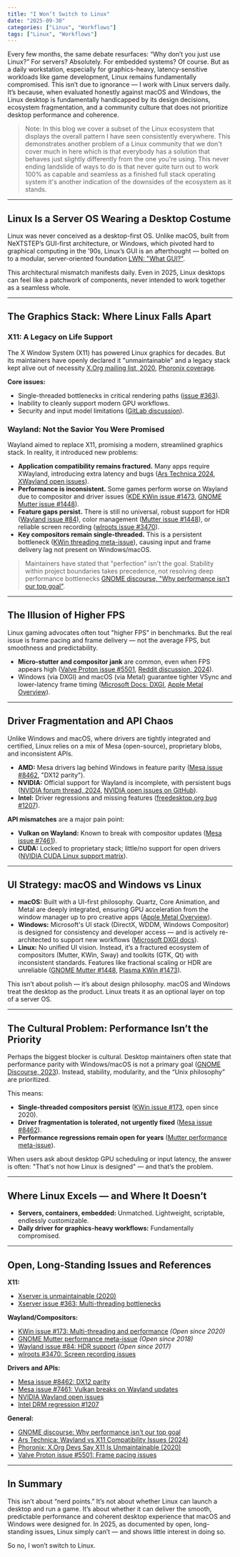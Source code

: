 ```yaml
---
title: "I Won’t Switch to Linux" 
date: "2025-09-30"
categories: ["Linux", "Workflows"]
tags: ["Linux", "Workflows"]
---
```


Every few months, the same debate resurfaces: “Why don’t you just use Linux?” For servers? Absolutely. For embedded systems? Of course. But as a daily workstation, especially for graphics-heavy, latency-sensitive workloads like game development, Linux remains fundamentally compromised. This isn’t due to ignorance — I work with Linux servers daily. It’s because, when evaluated honestly against macOS and Windows, the Linux desktop is fundamentally handicapped by its design decisions, ecosystem fragmentation, and a community culture that does not prioritize desktop performance and coherence.

> Note: In this blog we cover a subset of the Linux ecosystem that displays the overall pattern I have seen consistently everywhere. This demonstrates another problem of a Linux community that we don't cover much in here which is that everybody has a solution that behaves just slightly differently from the one you're using. This never ending landslide of ways to do is that never quite turn out to work 100% as capable and seamless as a finished full stack operating system it's another indication of the downsides of the ecosystem as it stands. 

---

## Linux Is a Server OS Wearing a Desktop Costume

Linux was never conceived as a desktop-first OS. Unlike macOS, built from NeXTSTEP’s GUI-first architecture, or Windows, which pivoted hard to graphical computing in the ’90s, Linux’s GUI is an afterthought — bolted on to a modular, server-oriented foundation [LWN: "What GUI?"](https://lwn.net/Articles/890613/).

This architectural mismatch manifests daily. Even in 2025, Linux desktops can feel like a patchwork of components, never intended to work together as a seamless whole.

---

## The Graphics Stack: Where Linux Falls Apart

### X11: A Legacy on Life Support

The X Window System (X11) has powered Linux graphics for decades. But its maintainers have openly declared it "unmaintainable" and a legacy stack kept alive out of necessity [X.Org mailing list, 2020](https://lists.x.org/archives/xorg-devel/2020-June/058617.html), [Phoronix coverage](https://www.phoronix.com/news/X.Org-Dev-X11-Unmaintainable).

**Core issues:**
- Single-threaded bottlenecks in critical rendering paths ([issue #363](https://gitlab.freedesktop.org/xorg/xserver/-/issues/363)).
- Inability to cleanly support modern GPU workflows.
- Security and input model limitations ([GitLab discussion](https://gitlab.freedesktop.org/xorg/xserver/-/issues/1248)).

### Wayland: Not the Savior You Were Promised

Wayland aimed to replace X11, promising a modern, streamlined graphics stack. In reality, it introduced new problems:

- **Application compatibility remains fractured.** Many apps require XWayland, introducing extra latency and bugs ([Ars Technica 2024](https://arstechnica.com/gadgets/2024/02/wayland-vs-x11-linux-desktop-compatibility/), [XWayland open issues](https://gitlab.freedesktop.org/xorg/xserver/-/issues?label_name%5B%5D=Xwayland)).
- **Performance is inconsistent.** Some games perform worse on Wayland due to compositor and driver issues ([KDE KWin issue #1473](https://invent.kde.org/plasma/kwin/-/issues/1473), [GNOME Mutter issue #1448](https://gitlab.gnome.org/GNOME/mutter/-/issues/1448)).
- **Feature gaps persist.** There is still no universal, robust support for HDR ([Wayland issue #84](https://gitlab.freedesktop.org/wayland/wayland/-/issues/84)), color management ([Mutter issue #1448](https://gitlab.gnome.org/GNOME/mutter/-/issues/1448)), or reliable screen recording ([wlroots issue #3470](https://gitlab.freedesktop.org/wlroots/wlroots/-/issues/3470)).
- **Key compositors remain single-threaded.** This is a persistent bottleneck ([KWin threading meta-issue](https://invent.kde.org/plasma/kwin/-/issues/173)), causing input and frame delivery lag not present on Windows/macOS.

> Maintainers have stated that "perfection" isn't the goal. Stability within project boundaries takes precedence, not resolving deep performance bottlenecks [GNOME discourse, "Why performance isn't our top goal"](https://discourse.gnome.org/t/why-gnome-focuses-on-consistency-over-performance/13619).

---

## The Illusion of Higher FPS

Linux gaming advocates often tout "higher FPS" in benchmarks. But the real issue is frame pacing and frame delivery — not the average FPS, but smoothness and predictability.  
- **Micro-stutter and compositor jank** are common, even when FPS appears high ([Valve Proton issue #5501](https://github.com/ValveSoftware/Proton/issues/5501), [Reddit discussion, 2024](https://www.reddit.com/r/linux_gaming/comments/1bqzi9z/frame_pacing_issues_in_wayland_vs_x11/)).
- Windows (via DXGI) and macOS (via Metal) guarantee tighter VSync and lower-latency frame timing ([Microsoft Docs: DXGI](https://learn.microsoft.com/en-us/windows/win32/direct3d/graphics-dxgi-overview), [Apple Metal Overview](https://developer.apple.com/metal/)).

---

## Driver Fragmentation and API Chaos

Unlike Windows and macOS, where drivers are tightly integrated and certified, Linux relies on a mix of Mesa (open-source), proprietary blobs, and inconsistent APIs.

- **AMD:** Mesa drivers lag behind Windows in feature parity ([Mesa issue #8462](https://gitlab.freedesktop.org/mesa/mesa/-/issues/8462), "DX12 parity").
- **NVIDIA:** Official support for Wayland is incomplete, with persistent bugs ([NVIDIA forum thread, 2024](https://forums.developer.nvidia.com/t/wayland-support/166176), [NVIDIA open issues on GitHub](https://github.com/NVIDIA/egl-wayland/issues)).
- **Intel:** Driver regressions and missing features ([freedesktop.org bug #1207](https://gitlab.freedesktop.org/drm/intel/-/issues/1207)).

**API mismatches** are a major pain point:
- **Vulkan on Wayland:** Known to break with compositor updates ([Mesa issue #7461](https://gitlab.freedesktop.org/mesa/mesa/-/issues/7461)).
- **CUDA:** Locked to proprietary stack; little/no support for open drivers ([NVIDIA CUDA Linux support matrix](https://docs.nvidia.com/cuda/cuda-installation-guide-linux/index.html)).

---

## UI Strategy: macOS and Windows vs Linux

- **macOS:** Built with a UI-first philosophy. Quartz, Core Animation, and Metal are deeply integrated, ensuring GPU acceleration from the window manager up to pro creative apps ([Apple Metal Overview](https://developer.apple.com/metal/)).
- **Windows:** Microsoft's UI stack (DirectX, WDDM, Windows Compositor) is designed for consistency and developer access — and is actively re-architected to support new workflows ([Microsoft DXGI docs](https://learn.microsoft.com/en-us/windows/win32/direct3d/graphics-dxgi-overview)).
- **Linux:** No unified UI vision. Instead, it’s a fractured ecosystem of compositors (Mutter, KWin, Sway) and toolkits (GTK, Qt) with inconsistent standards. Features like fractional scaling or HDR are unreliable ([GNOME Mutter #1448](https://gitlab.gnome.org/GNOME/mutter/-/issues/1448), [Plasma KWin #1473](https://invent.kde.org/plasma/kwin/-/issues/1473)).

This isn’t about polish — it’s about design philosophy. macOS and Windows treat the desktop as the product. Linux treats it as an optional layer on top of a server OS.

---

## The Cultural Problem: Performance Isn’t the Priority

Perhaps the biggest blocker is cultural. Desktop maintainers often state that performance parity with Windows/macOS is not a primary goal ([GNOME Discourse, 2023](https://discourse.gnome.org/t/why-gnome-focuses-on-consistency-over-performance/13619)). Instead, stability, modularity, and the “Unix philosophy” are prioritized.

This means:
- **Single-threaded compositors persist** ([KWin issue #173](https://invent.kde.org/plasma/kwin/-/issues/173), open since 2020).
- **Driver fragmentation is tolerated, not urgently fixed** ([Mesa issue #8462](https://gitlab.freedesktop.org/mesa/mesa/-/issues/8462)).
- **Performance regressions remain open for years** ([Mutter performance meta-issue](https://gitlab.gnome.org/GNOME/mutter/-/issues/203)).

When users ask about desktop GPU scheduling or input latency, the answer is often: "That's not how Linux is designed" — and that’s the problem.

---

## Where Linux Excels — and Where It Doesn’t

- **Servers, containers, embedded:** Unmatched. Lightweight, scriptable, endlessly customizable.
- **Daily driver for graphics-heavy workflows:** Fundamentally compromised.

---

## Open, Long-Standing Issues and References

**X11:**
- [Xserver is unmaintainable (2020)](https://lists.x.org/archives/xorg-devel/2020-June/058617.html)
- [Xserver issue #363: Multi-threading bottlenecks](https://gitlab.freedesktop.org/xorg/xserver/-/issues/363)

**Wayland/Compositors:**
- [KWin issue #173: Multi-threading and performance](https://invent.kde.org/plasma/kwin/-/issues/173) *(Open since 2020)*
- [GNOME Mutter performance meta-issue](https://gitlab.gnome.org/GNOME/mutter/-/issues/203) *(Open since 2018)*
- [Wayland issue #84: HDR support](https://gitlab.freedesktop.org/wayland/wayland/-/issues/84) *(Open since 2017)*
- [wlroots #3470: Screen recording issues](https://gitlab.freedesktop.org/wlroots/wlroots/-/issues/3470)

**Drivers and APIs:**
- [Mesa issue #8462: DX12 parity](https://gitlab.freedesktop.org/mesa/mesa/-/issues/8462)
- [Mesa issue #7461: Vulkan breaks on Wayland updates](https://gitlab.freedesktop.org/mesa/mesa/-/issues/7461)
- [NVIDIA Wayland open issues](https://github.com/NVIDIA/egl-wayland/issues)
- [Intel DRM regression #1207](https://gitlab.freedesktop.org/drm/intel/-/issues/1207)

**General:**
- [GNOME discourse: Why performance isn't our top goal](https://discourse.gnome.org/t/why-gnome-focuses-on-consistency-over-performance/13619)
- [Ars Technica: Wayland vs X11 Compatibility Issues (2024)](https://arstechnica.com/gadgets/2024/02/wayland-vs-x11-linux-desktop-compatibility/)
- [Phoronix: X.Org Devs Say X11 Is Unmaintainable (2020)](https://www.phoronix.com/news/X.Org-Dev-X11-Unmaintainable)
- [Valve Proton issue #5501: Frame pacing issues](https://github.com/ValveSoftware/Proton/issues/5501)

---

## In Summary

This isn’t about “nerd points.” It’s not about whether Linux can launch a desktop and run a game. It’s about whether it can deliver the smooth, predictable performance and coherent desktop experience that macOS and Windows were designed for. In 2025, as documented by open, long-standing issues, Linux simply can’t — and shows little interest in doing so.

So no, I won’t switch to Linux.
